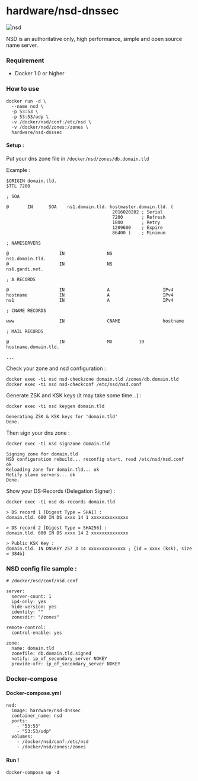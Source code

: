 # hardware/nsd-dnssec

![nsd](https://i.imgur.com/tPgkQVB.png "nsd")

NSD is an authoritative only, high performance, simple and open source name server.

### Requirement

- Docker 1.0 or higher

### How to use

```
docker run -d \
  --name nsd \
  -p 53:53 \
  -p 53:53/udp \
  -v /docker/nsd/conf:/etc/nsd \
  -v /docker/nsd/zones:/zones \
  hardware/nsd-dnssec
```

#### Setup :

Put your dns zone file in `/docker/nsd/zones/db.domain.tld`

Example :

```
$ORIGIN domain.tld.
$TTL 7200

; SOA

@       IN      SOA    ns1.domain.tld. hostmaster.domain.tld. (
                                        2016020202 ; Serial
                                        7200       ; Refresh
                                        1800       ; Retry
                                        1209600    ; Expire
                                        86400 )    ; Minimum

; NAMESERVERS

@                   IN                NS                   ns1.domain.tld.
@                   IN                NS                   ns6.gandi.net.

; A RECORDS

@                   IN                A                    IPv4
hostname            IN                A                    IPv4
ns1                 IN                A                    IPv4

; CNAME RECORDS

www                 IN                CNAME                hostname

; MAIL RECORDS

@                   IN                MX          10       hostname.domain.tld.

...
```

Check your zone and nsd configuration :

```
docker exec -ti nsd nsd-checkzone domain.tld /zones/db.domain.tld
docker exec -ti nsd nsd-checkconf /etc/nsd/nsd.conf
```

Generate ZSK and KSK keys (it may take some time...) :

```
docker exec -ti nsd keygen domain.tld

Generating ZSK & KSK keys for 'domain.tld'
Done.
```

Then sign your dns zone :

```
docker exec -ti nsd signzone domain.tld

Signing zone for domain.tld
NSD configuration rebuild... reconfig start, read /etc/nsd/nsd.conf
ok
Reloading zone for domain.tld... ok
Notify slave servers... ok
Done.
```

Show your DS-Records (Delegation Signer) :

```
docker exec -ti nsd ds-records domain.tld

> DS record 1 [Digest Type = SHA1] :
domain.tld. 600 IN DS xxxx 14 1 xxxxxxxxxxxxxx

> DS record 2 [Digest Type = SHA256] :
domain.tld. 600 IN DS xxxx 14 2 xxxxxxxxxxxxxx

> Public KSK Key :
domain.tld. IN DNSKEY 257 3 14 xxxxxxxxxxxxxx ; {id = xxxx (ksk), size = 384b}

```

### NSD config file sample :

```
# /docker/nsd/conf/nsd.conf

server:
  server-count: 1
  ip4-only: yes
  hide-version: yes
  identity: ""
  zonesdir: "/zones"

remote-control:
  control-enable: yes

zone:
  name: domain.tld
  zonefile: db.domain.tld.signed
  notify: ip_of_secondary_server NOKEY
  provide-xfr: ip_of_secondary_server NOKEY
```

### Docker-compose

#### Docker-compose.yml

```
nsd:
  image: hardware/nsd-dnssec
  container_name: nsd
  ports:
    - "53:53"
    - "53:53/udp"
  volumes:
    - /docker/nsd/conf:/etc/nsd
    - /docker/nsd/zones:/zones
```

#### Run !

```
docker-compose up -d
```
